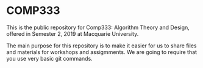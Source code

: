 # COMP333 

This is the public repository for Comp333: Algorithm Theory and Design, offered in Semester 2, 2019 at Macquarie University.

The main purpose for this repository is to make it easier for us to share files and materials for workshops and assigmments.
We are going to require that you use very basic git commands. 
